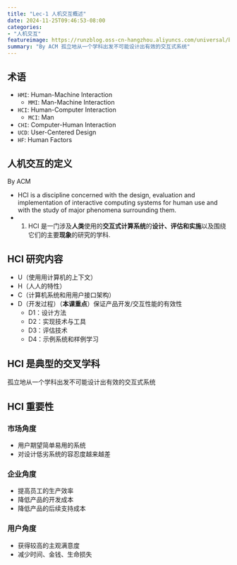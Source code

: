 ```yaml
---
title: "Lec-1 人机交互概述"
date: 2024-11-25T09:46:53-08:00
categories: 
- "人机交互"
featureimage: https://runzblog.oss-cn-hangzhou.aliyuncs.com/universal/background1.jpg
summary: "By ACM 孤立地从一个学科出发不可能设计出有效的交互式系统"
---
```


## 术语
- `HMI`: Human-Machine Interaction
	- `MMI`: Man-Machine Interaction
- `HCI`: Human-Computer Interaction
	- `MCI`: Man
- `CHI`: Computer-Human Interaction
- `UCD`: User-Centered Design
- `HF`: Human Factors

## 人机交互的定义
By ACM
- HCI is a discipline concerned with the design, evaluation and implementation of interactive computing systems for human use and with the study of major phenomena surrounding them.
- 1. HCI 是一门涉及**人类**使用的**交互式计算系统**的**设计、评估和实施**以及围绕它们的主要**现象**的研究的学科.

## HCI 研究内容
- U（使⽤用计算机的上下文）
- H（⼈人的特性）
- C（计算机系统和⽤用户接口架构）
- D（开发过程）（**本课重点**）保证产品开发/交互性能的有效性
	- D1：设计方法
	- D2：实现技术与工具
	- D3：评估技术
	- D4：示例系统和样例学习

## HCI 是典型的交叉学科
孤立地从一个学科出发不可能设计出有效的交互式系统

## HCI 重要性
### 市场角度
- 用户期望简单易用的系统
- 对设计低劣系统的容忍度越来越差
### 企业角度
- 提高员工的生产效率
- 降低产品的开发成本
- 降低产品的后续支持成本
### 用户角度
- 获得较高的主观满意度
- 减少时间、金钱、生命损失